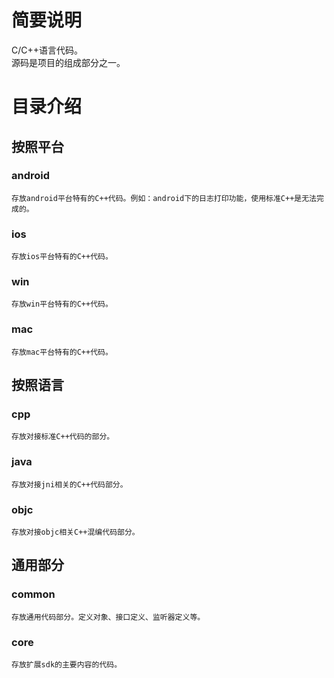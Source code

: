 # 简要说明
C/C++语言代码。  
源码是项目的组成部分之一。  

# 目录介绍

## 按照平台
### android
    存放android平台特有的C++代码。例如：android下的日志打印功能，使用标准C++是无法完成的。
### ios
    存放ios平台特有的C++代码。
### win
    存放win平台特有的C++代码。
### mac
    存放mac平台特有的C++代码。

## 按照语言
### cpp
    存放对接标准C++代码的部分。
### java
    存放对接jni相关的C++代码部分。
### objc
    存放对接objc相关C++混编代码部分。

## 通用部分
### common
    存放通用代码部分。定义对象、接口定义、监听器定义等。
### core
    存放扩展sdk的主要内容的代码。